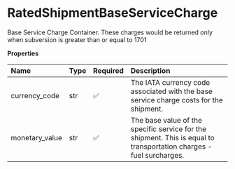 # RatedShipmentBaseServiceCharge

Base Service Charge Container. These charges would be returned only when subversion is greater than or equal to 1701

**Properties**

| Name           | Type | Required | Description                                                                                                         |
| :------------- | :--- | :------- | :------------------------------------------------------------------------------------------------------------------ |
| currency_code  | str  | ✅       | The IATA currency code associated with the base service charge costs for the shipment.                              |
| monetary_value | str  | ✅       | The base value of the specific service for the shipment. This is equal to transportation charges - fuel surcharges. |

<!-- This file was generated by liblab | https://liblab.com/ -->
